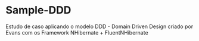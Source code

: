 Sample-DDD
===========

Estudo de caso aplicando o modelo DDD - Domain Driven Design criado por Evans com os Framework NHibernate + FluentNHibernate
